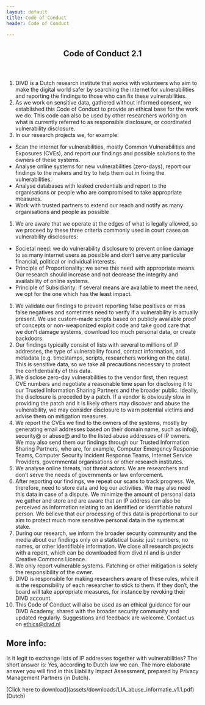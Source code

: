 ```yaml
---
layout: default
title: Code of Conduct
header: Code of Conduct

---
```

<header>
<h2>Code of Conduct 2.1</h2>
</header>

1. DIVD is a Dutch research institute that works with volunteers who aim to make the digital world safer by searching the internet for vulnerabilities and reporting the findings to those who can fix these vulnerabilities.
2. As we work on sensitive data, gathered without informed consent, we established this Code of Conduct to provide an ethical base for the work we do. This code can also be used by other researchers working on what is currently referred to as responsible disclosure, or coordinated vulnerability disclosure.
3. In our research projects we, for example:

* Scan the internet for vulnerabilities, mostly Common Vulnerabilities and Exposures (CVEs), and report our findings and possible solutions to the owners of these systems.
* Analyse online systems for new vulnerabilities (zero-days), report our findings to the makers and try to help them out in fixing the vulnerabilities.
* Analyse databases with leaked credentials and report to the organisations or people who are compromised to take appropriate measures.
* Work with trusted partners to extend our reach and notify as many organisations and people as possible

1. We are aware that we operate at the edges of what is legally allowed, so we proceed by these three criteria commonly used in court cases on vulnerability disclosures:

* Societal need: we do vulnerability disclosure to prevent online damage to as many internet users as possible and don’t serve any particular financial, political or individual interests.
* Principle of Proportionality: we serve this need with appropriate means. Our research should increase and not decrease the integrity and availability of online systems.
* Principle of Subsidiarity: if several means are available to meet the need, we opt for the one which has the least impact.

 1. We validate our findings to prevent reporting false positives or miss false negatives and sometimes need to verify if a vulnerability is actually present. We use custom-made scripts based on publicly available proof of concepts or non-weaponized exploit code and take good care that we don’t damage systems, download too much personal data, or create backdoors.
 2. Our findings typically consist of lists with several to millions of IP addresses, the type of vulnerability found, contact information, and metadata (e.g. timestamps, scripts, researchers working on the data). This is sensitive data, so we take all precautions necessary to protect the confidentiality of this data.
 3. We disclose zero-day vulnerabilities to the vendor first, then request CVE numbers and negotiate a reasonable time span for disclosing it to our Trusted Information Sharing Partners and the broader public. Ideally, the disclosure is preceded by a patch. If a vendor is obviously slow in providing the patch and it is likely others may discover and abuse the vulnerability, we may consider disclosure to warn potential victims and advise them on mitigation measures.
 4. We report the CVEs we find to the owners of the systems, mostly by generating email addresses based on their domain name, such as info@, security@ or abuse@ and to the listed abuse addresses of IP owners. We may also send them our findings through our Trusted Information Sharing Partners, who are, for example, Computer Emergency Response Teams, Computer Security Incident Response Teams, Internet Service Providers, governmental organisations or other research institutes.
 5. We analyse online threats, not threat actors. We are researchers and don’t serve the needs of governments or law enforcement.
 6. After reporting our findings, we repeat our scans to track progress. We, therefore, need to store data and log our activities. We may also need this data in case of a dispute. We minimize the amount of personal data we gather and store and are aware that an IP address can also be perceived as information relating to an identified or identifiable natural person. We believe that our processing of this data is proportional to our aim to protect much more sensitive personal data in the systems at stake.
 7. During our research, we inform the broader security community and the media about our findings only on a statistical basis: just numbers, no names, or other identifiable information. We close all research projects with a report, which can be downloaded from divd.nl and is under Creative Commons Licence.
 8. We only report vulnerable systems. Patching or other mitigation is solely  the responsibility of the owner.
 9. DIVD is responsible for making researchers aware of these rules, while it is the responsibility of each researcher to stick to them. If they don’t, the board will take appropriate measures, for instance by revoking their DIVD account.
10. This Code of Conduct will also be used as an ethical guidance for our DIVD Academy, shared with the broader security community and updated regularly. Suggestions and feedback are welcome. Contact us on [ethics@divd.nl]() 

<h2>More info:</h2>
<p>Is it legit to exchange lists of IP addresses together with vulnerabilities? The short answer is: Yes, according to Dutch law we can. The more elaborate answer you will find in this Liability Impact Assessment, prepared by Privacy Management Partners (in Dutch).</p>
[Click here to download](assets/downloads/LIA_abuse_informatie_v1.1.pdf) (Dutch)